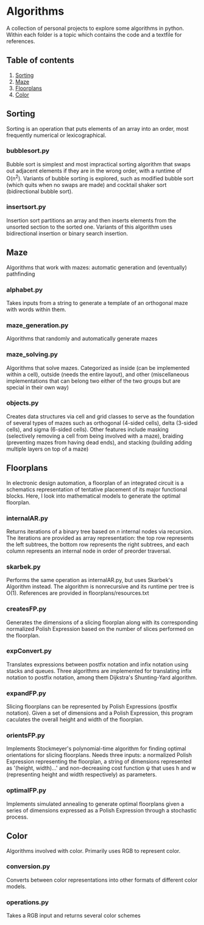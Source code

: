 # Algorithms
A collection of personal projects to explore some algorithms in python. Within each folder is a topic which contains the code and a textfile for references.

## Table of contents
1. [Sorting](#sorting)
2. [Maze](#maze)
3. [Floorplans](#floorplans)
4. [Color](#color)


## Sorting <a name="sorting"></a>
Sorting is an operation that puts elements of an array into an order, most frequently numerical or lexicographical.

### bubblesort.py
Bubble sort is simplest and most impractical sorting algorithm that swaps out adjacent elements if they are in the wrong order, with a runtime of O(n<sup>2</sup>). Variants of bubble sorting is explored, such as modified bubble sort (which quits when no swaps are made) and cocktail shaker sort (bidirectional bubble sort).

### insertsort.py
Insertion sort partitions an array and then inserts elements from the unsorted section to the sorted one. Variants of this algorithm uses bidirectional insertion or binary search insertion.


## Maze <a name="maze"></a>
Algorithms that work with mazes: automatic generation and (eventually) pathfinding

### alphabet.py
Takes inputs from a string to generate a template of an orthogonal maze with words within them.

### maze_generation.py
Algorithms that randomly and automatically generate mazes

### maze_solving.py
Algorithms that solve mazes. Categorized as inside (can be implemented within a cell), outside (needs the entire layout), and other (miscellaneous implementations that can belong two either of the two groups but are special in their own way)

### objects.py
Creates data structures via cell and grid classes to serve as the foundation of several types of mazes such as orthogonal (4-sided cells), delta (3-sided cells), and sigma (6-sided cells). Other features include masking (selectively removing a cell from being involved with a maze), braiding (preventing mazes from having dead ends), and stacking (building adding multiple layers on top of a maze)


## Floorplans <a name="floorplans"></a>
In electronic design automation, a floorplan of an integrated circuit is a schematics representation of tentative placement of its major functional blocks. Here, I look into mathematical models to generate the optimal floorplan.

### internalAR.py
Returns iterations of a binary tree based on *n* internal nodes via recursion. The iterations are provided as array representation: the top row represents the left subtrees, the bottom row represents the right subtrees, and each column represents an internal node in order of preorder traversal.

### skarbek.py
Performs the same operation as internalAR.py, but uses Skarbek's Algorithm instead. The algorithm is nonrecursive and its runtime per tree is O(1). References are provided in floorplans/resources.txt

### createsFP.py
Generates the dimensions of a slicing floorplan along with its corresponding normalized Polish Expression based on the number of slices performed on the floorplan.

### expConvert.py
Translates expressions between postfix notation and infix notation using stacks and queues. Three algorithms are implemented for translating infix notation to postfix notation, among them Dijkstra's Shunting-Yard algorithm.

### expandFP.py
Slicing floorplans can be represented by Polish Expressions (postfix notation). Given a set of dimensions and a Polish Expression, this program caculates the overall height and width of the floorplan.

### orientsFP.py
Implements Stockmeyer's polynomial-time algorithm for finding optimal orientations for slicing floorplans.  Needs three inputs: a normalized Polish Expression representing the floorplan, a string of dimensions represented as '(height, width)...' and non-decreasing cost function ψ that uses h and w (representing height and width respectively) as parameters.

### optimalFP.py
Implements simulated annealing to generate optimal floorplans given a series of dimensions expressed as a Polish Expression through a stochastic process. 


## Color <a name="color"></a>
Algorithms involved with color. Primarily uses RGB to represent color.

### conversion.py
Converts between color representations into other formats of different color models.

### operations.py
Takes a RGB input and returns several color schemes